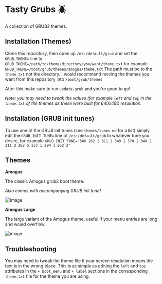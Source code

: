 # Tasty Grubs 🪲
A collection of GRUB2 themes.

## Installation (Themes)
Clone this repository, then open up `/etc/default/grub` and set the `GRUB_THEME=` line to `GRUB_THEME=/path/to/theme/directory/you/want/theme.txt` for example `GRUB_THEME=/boot/grub/themes/amogus/theme.txt` The path must be to the `theme.txt` not the directory.
I would recommend moving the themes you want from this repository into `/boot/grub/themes`

After this make sure to run `update-grub` and you're good to go! 

*Note: you may need to tweak the values (for example `left` and `top` in the `theme.txt` of the themes as these were built for 640x480 resolution.*

## Installation (GRUB init tunes)
To use one of the GRUB init tunes (see `themes/tunes.md` for a list) simply edit the `GRUB_INIT_TUNE=` line of `/etc/default/grub` to whatever tune you desire, for example `GRUB_INIT_TUNE="500 262 2 311 2 349 2 370 2 349 2 311 2 262 5 233 1 294 1 262 2"`

## Themes

**Amogus**

The classic Amogus grub2 boot theme.

*Also comes with accompanying GRUB init tune!*

![image](https://user-images.githubusercontent.com/76520109/126898485-a5e5ab06-0790-4ea3-94f7-9a79abd50a15.png)

**Amogus Large**

The large variant of the Amogus theme, useful if your menu entries are long and would overflow.

![image](https://user-images.githubusercontent.com/76520109/126898845-523c5ac2-7980-49b9-8a35-74880bcea4c1.png)


## Troubleshooting
You may need to tweak the theme file if your screen resolution means the text is in the wrong place. This is as simple as editing the `left` and `top` attributes in the `+ boot_menu` and `+ label` sections in the corresponding `theme.txt` file for the theme you are using.

